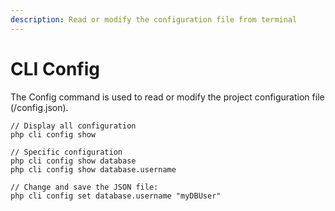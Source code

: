 ```yaml
---
description: Read or modify the configuration file from terminal
---
```


# CLI Config

The Config command is used to read or modify the project configuration file (/config.json).

```
// Display all configuration
php cli config show

// Specific configuration
php cli config show database
php cli config show database.username

// Change and save the JSON file:
php cli config set database.username "myDBUser"
```
